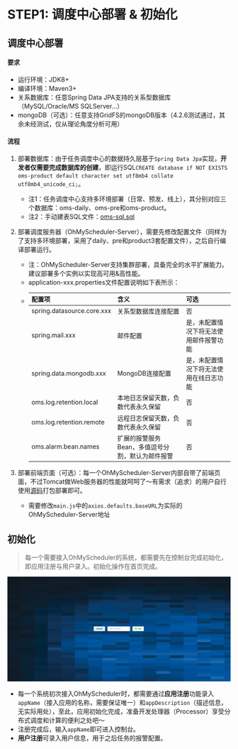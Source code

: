 # STEP1: 调度中心部署 & 初始化
## 调度中心部署
#### 要求
* 运行环境：JDK8+
* 编译环境：Maven3+
* 关系数据库：任意Spring Data JPA支持的关系型数据库（MySQL/Oracle/MS SQLServer...）
* mongoDB（可选）：任意支持GridFS的mongoDB版本（4.2.6测试通过，其余未经测试，仅从理论角度分析可用）

#### 流程
1. 部署数据库：由于任务调度中心的数据持久层基于`Spring Data Jpa`实现，**开发者仅需要完成数据库的创建**，即运行SQL`CREATE database if NOT EXISTS oms-product default character set utf8mb4 collate utf8mb4_unicode_ci;`。
    * 注1：任务调度中心支持多环境部署（日常、预发、线上），其分别对应三个数据库：oms-daily、oms-pre和oms-product。
    * 注2：手动建表SQL文件：[oms-sql.sql](../oms-sql.sql)
    
2. 部署调度服务器（OhMyScheduler-Server），需要先修改配置文件（同样为了支持多环境部署，采用了daily、pre和product3套配置文件），之后自行编译部署运行。
    * 注：OhMyScheduler-Server支持集群部署，具备完全的水平扩展能力。建议部署多个实例以实现高可用&高性能。
    * application-xxx.properties文件配置说明如下表所示：
    * |配置项|含义|可选|
      |----|----|----|
      |spring.datasource.core.xxx|关系型数据库连接配置|否|
      |spring.mail.xxx|邮件配置|是，未配置情况下将无法使用邮件报警功能|
      |spring.data.mongodb.xxx|MongoDB连接配置|是，未配置情况下将无法使用在线日志功能|
      |oms.log.retention.local|本地日志保留天数，负数代表永久保留|否|
      |oms.log.retention.remote|远程日志保留天数，负数代表永久保留|否|
      |oms.alarm.bean.names|扩展的报警服务Bean，多值逗号分割，默认为邮件报警|否|

3. 部署前端页面（可选）：每一个OhMyScheduler-Server内部自带了前端页面，不过Tomcat做Web服务器的性能就呵呵了～有需求（追求）的用户自行使用[源码](https://github.com/KFCFans/OhMyScheduler-Console)打包部署即可。
    * 需要修改`main.js`中的`axios.defaults.baseURL`为实际的OhMyScheduler-Server地址
    
## 初始化
> 每一个需要接入OhMyScheduler的系统，都需要先在控制台完成初始化，即应用注册与用户录入。初始化操作在首页完成。

![Welcome Page](../img/oms-console-welcome.png)
* 每一个系统初次接入OhMyScheduler时，都需要通过**应用注册**功能录入`appName`（接入应用的名称，需要保证唯一）和`appDescription`（描述信息，无实际用处），至此，应用初始化完成，准备开发处理器（Processor）享受分布式调度和计算的便利之处吧～
* 注册完成后，输入`appName`即可进入控制台。
* **用户注册**可录入用户信息，用于之后任务的报警配置。
